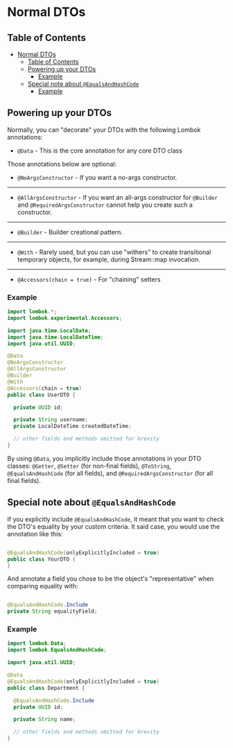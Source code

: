 # Normal DTOs

## Table of Contents

<!-- TOC -->
* [Normal DTOs](#normal-dtos)
  * [Table of Contents](#table-of-contents)
  * [Powering up your DTOs](#powering-up-your-dtos)
    * [Example](#example)
  * [Special note about `@EqualsAndHashCode`](#special-note-about-equalsandhashcode)
    * [Example](#example-1)
<!-- TOC -->

## Powering up your DTOs

Normally, you can "decorate" your DTOs with the following Lombok annotations:

* `@Data` - This is the core annotation for any core DTO class

Those annotations below are optional:

* `@NoArgsConstructor` - If you want a no-args constructor.

---

* `@AllArgsConstructor` - If you want an all-args constructor for `@Builder` and `@RequiredArgsConstructor` cannot help
  you create such a constructor.

---

* `@Builder` - Builder creational pattern.

---

* `@With` - Rarely used, but you can use "withers" to create transitional temporary objects, for example,
  during Stream::map invocation.

---

* `@Accessors(chain = true)` - For "chaining" setters

### Example

```java
import lombok.*;
import lombok.experimental.Accessors;

import java.time.LocalDate;
import java.time.LocalDateTime;
import java.util.UUID;

@Data
@NoArgsConstructor
@AllArgsConstructor
@Builder
@With
@Accessors(chain = true)
public class UserDTO {

  private UUID id;

  private String username;
  private LocalDateTime createdDateTime;

  // other fields and methods omitted for brevity
}
```

By using `@Data`, you implicitly include those annotations in your DTO classes: `@Getter`, `@Setter` (for non-final
fields), `@ToString`, `@EqualsAndHashCode` (for all fields), and `@RequiredArgsConstructor` (for all final fields).

## Special note about `@EqualsAndHashCode`

If you explicitly include `@EqualsAndHashCode`, it meant that you want to check the DTO's equality by your custom
criteria. It said case, you would use the annotation like this:

```java

@EqualsAndHashCode(onlyExplicitlyIncluded = true)
public class YourDTO {
}
```

And annotate a field you chose to be the object's "representative" when comparing equality with:

```java

@EqualsAndHashCode.Include
private String equalityField;
```

### Example

```java
import lombok.Data;
import lombok.EqualsAndHashCode;

import java.util.UUID;

@Data
@EqualsAndHashCode(onlyExplicitlyIncluded = true)
public class Department {

  @EqualsAndHashCode.Include
  private UUID id;

  private String name;

  // other fields and methods omitted for brevity
}
```